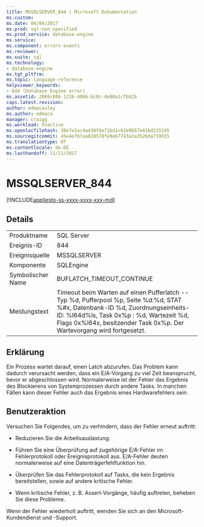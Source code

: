 ```yaml
---
title: MSSQLSERVER_844 | Microsoft Dokumentation
ms.custom: 
ms.date: 04/04/2017
ms.prod: sql-non-specified
ms.prod_service: database-engine
ms.service: 
ms.component: errors-events
ms.reviewer: 
ms.suite: sql
ms.technology:
- database-engine
ms.tgt_pltfrm: 
ms.topic: language-reference
helpviewer_keywords:
- 844 (Database Engine error)
ms.assetid: 2060c886-1226-4066-bc0c-de90a1cfb82b
caps.latest.revision: 
author: edmacauley
ms.author: edmaca
manager: craigg
ms.workload: Inactive
ms.openlocfilehash: 38e7e2ac4a438f0a71bd1c61b9b57e41bd215245
ms.sourcegitcommit: 45e4efb7aa828578fe9eb7743a1a3526da719555
ms.translationtype: HT
ms.contentlocale: de-DE
ms.lasthandoff: 11/21/2017
---
```

# <a name="mssqlserver844"></a>MSSQLSERVER_844
[!INCLUDE[appliesto-ss-xxxx-xxxx-xxx-md](../../includes/appliesto-ss-xxxx-xxxx-xxx-md.md)]
  
## <a name="details"></a>Details  
  
|||  
|-|-|  
|Produktname|SQL Server|  
|Ereignis-ID|844|  
|Ereignisquelle|MSSQLSERVER|  
|Komponente|SQLEngine|  
|Symbolischer Name|BUFLATCH_TIMEOUT_CONTINUE|  
|Meldungstext|Timeout beim Warten auf einen Pufferlatch -- Typ %d, Pufferpool %p, Seite %d:%d, STAT %#x, Datenbank-ID %d, Zuordnungseinheits-ID: %I64d%ls, Task 0x%p : %d, Wartezeit %d, Flags 0x%I64x, besitzender Task 0x%p.  Der Wartevorgang wird fortgesetzt.|  
  
## <a name="explanation"></a>Erklärung  
Ein Prozess wartet darauf, einen Latch abzurufen. Das Problem kann dadurch verursacht werden, dass ein E/A-Vorgang zu viel Zeit beansprucht, bevor er abgeschlossen wird. Normalerweise ist der Fehler das Ergebnis des Blockierens von Systemprozessen durch andere Tasks. In manchen Fällen kann dieser Fehler auch das Ergebnis eines Hardwarefehlers sein.  
  
## <a name="user-action"></a>Benutzeraktion  
Versuchen Sie Folgendes, um zu verhindern, dass der Fehler erneut auftritt:  
  
-   Reduzieren Sie die Arbeitsauslastung.  
  
-   Führen Sie eine Überprüfung auf zugehörige E/A-Fehler im Fehlerprotokoll oder Ereignisprotokoll aus. E/A-Fehler deuten normalerweise auf eine Datenträgerfehlfunktion hin.  
  
-   Überprüfen Sie das Fehlerprotokoll auf Tasks, die kein Ergebnis bereitstellen, sowie auf andere kritische Fehler.  
  
-   Wenn kritische Fehler, z. B. Assert-Vorgänge, häufig auftreten, beheben Sie diese Probleme.  
  
Wenn der Fehler wiederholt auftritt, wenden Sie sich an den Microsoft-Kundendienst und -Support.  
  

